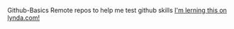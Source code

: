 Github-Basics
Remote repos to help me test github skills
[I'm lerning this on lynda.com!](http://www.lynda.com)
